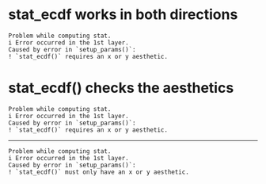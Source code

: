 # stat_ecdf works in both directions

    Problem while computing stat.
    i Error occurred in the 1st layer.
    Caused by error in `setup_params()`:
    ! `stat_ecdf()` requires an x or y aesthetic.

# stat_ecdf() checks the aesthetics

    Problem while computing stat.
    i Error occurred in the 1st layer.
    Caused by error in `setup_params()`:
    ! `stat_ecdf()` requires an x or y aesthetic.

---

    Problem while computing stat.
    i Error occurred in the 1st layer.
    Caused by error in `setup_params()`:
    ! `stat_ecdf()` must only have an x or y aesthetic.

